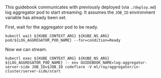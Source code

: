 This guidebook communicates with previously deployed (via
`./deploy.md`) log aggregator pod to start streaming. It assumes the
`JOB_ID` environment variable has already been set.

First, wait for the aggregator pod to be ready.
```shell
kubectl wait ${KUBE_CONTEXT_ARG} ${KUBE_NS_ARG} pod/${LOG_AGGREGATOR_POD_NAME} --for=condition=Ready
```

Now we can stream.
```shell.async
kubectl exec ${KUBE_CONTEXT_ARG} ${KUBE_NS_ARG} ${LOG_AGGREGATOR_POD_NAME} -- env GUIDEBOOK_NAME=log-aggregator-server-side JOB_ID=$JOB_ID codeflare -V ml/ray/aggregator/in-cluster/server-side/start
```

